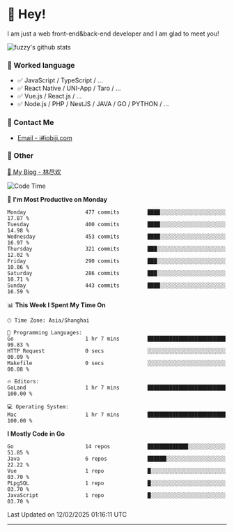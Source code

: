 # 👋 Hey!

I am just a web front-end&back-end developer and I am glad to meet you!

![fuzzy's github stats](https://github-readme-stats.vercel.app/api?username=JaydenForYou&&show_icons=true&&title_color=1abc9c&&icon_color=1abc9c)


### 📝 Worked language

- ✅ JavaScript / TypeScript / ...
- ✅ React Native / UNI-App / Taro / ...
- ✅ Vue.js / React.js / ...
- ✅ Node.js / PHP / NestJS / JAVA / GO / PYTHON / ...

### 📮 Contact Me

- [Email - i#iobiji.com](mailto:i@iobiji.com)


### 🤪 Other

[📌 My Blog - 林尽欢](https://iobiji.com)

<!--START_SECTION:waka-->
![Code Time](http://img.shields.io/badge/Code%20Time-1%2C508%20hrs%2030%20mins-blue)

📅 **I'm Most Productive on Monday** 

```text
Monday                   477 commits         ████░░░░░░░░░░░░░░░░░░░░░   17.87 % 
Tuesday                  400 commits         ████░░░░░░░░░░░░░░░░░░░░░   14.98 % 
Wednesday                453 commits         ████░░░░░░░░░░░░░░░░░░░░░   16.97 % 
Thursday                 321 commits         ███░░░░░░░░░░░░░░░░░░░░░░   12.02 % 
Friday                   290 commits         ███░░░░░░░░░░░░░░░░░░░░░░   10.86 % 
Saturday                 286 commits         ███░░░░░░░░░░░░░░░░░░░░░░   10.71 % 
Sunday                   443 commits         ████░░░░░░░░░░░░░░░░░░░░░   16.59 % 
```


📊 **This Week I Spent My Time On** 

```text
🕑︎ Time Zone: Asia/Shanghai

💬 Programming Languages: 
Go                       1 hr 7 mins         █████████████████████████   99.83 % 
HTTP Request             0 secs              ░░░░░░░░░░░░░░░░░░░░░░░░░   00.09 % 
Makefile                 0 secs              ░░░░░░░░░░░░░░░░░░░░░░░░░   00.08 % 

🔥 Editors: 
GoLand                   1 hr 7 mins         █████████████████████████   100.00 % 

💻 Operating System: 
Mac                      1 hr 7 mins         █████████████████████████   100.00 % 
```

**I Mostly Code in Go** 

```text
Go                       14 repos            █████████████░░░░░░░░░░░░   51.85 % 
Java                     6 repos             ██████░░░░░░░░░░░░░░░░░░░   22.22 % 
Vue                      1 repo              █░░░░░░░░░░░░░░░░░░░░░░░░   03.70 % 
PLpgSQL                  1 repo              █░░░░░░░░░░░░░░░░░░░░░░░░   03.70 % 
JavaScript               1 repo              █░░░░░░░░░░░░░░░░░░░░░░░░   03.70 % 
```




 Last Updated on 12/02/2025 01:16:11 UTC
<!--END_SECTION:waka-->
---

